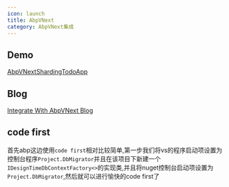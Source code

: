 ```yaml
---
icon: launch
title: AbpVNext
category: AbpVNext集成
---
```



## Demo
[AbpVNextShardingTodoApp](https://github.com/xuejmnet/AbpVNextShardingTodoApp)

## Blog
[Integrate With AbpVNext Blog](https://www.cnblogs.com/xuejiaming/p/15449819.html)


## code first
首先abp这边使用`code first`相对比较简单,第一步我们将vs的程序启动项设置为控制台程序`Project.DbMigrator`并且在该项目下新建一个`IDesignTimeDbContextFactory<>`的实现类,并且将nuget控制台启动项设置为`Project.DbMigrator`,然后就可以进行愉快的code first了